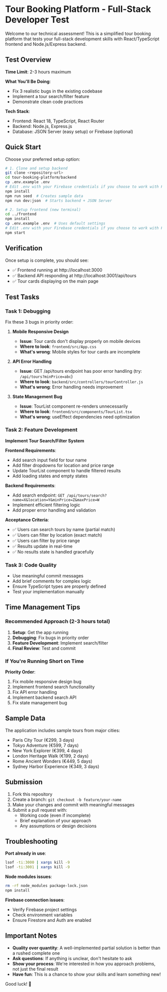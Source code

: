 # Tour Booking Platform - Full-Stack Developer Test

Welcome to our technical assessment! This is a simplified tour booking platform that tests your full-stack development skills with React/TypeScript frontend and Node.js/Express backend.

## Test Overview

**Time Limit**: 2-3 hours maximum

**What You'll Be Doing**:
- Fix 3 realistic bugs in the existing codebase
- Implement a tour search/filter feature
- Demonstrate clean code practices

**Tech Stack**:
- Frontend: React 18, TypeScript, React Router
- Backend: Node.js, Express.js
- Database: JSON Server (easy setup) or Firebase (optional)

## Quick Start

Choose your preferred setup option:

```bash
# 1. Clone and setup backend
git clone <repository-url>
cd tour-booking-platform/backend
cp .env.example .env
# Edit .env with your Firebase credentials if you choose to work with Firebase
npm install
npm run seed  # Creates sample data
npm run dev:json  # Starts backend + JSON Server

# 2. Setup frontend (new terminal)
cd ../frontend
npm install
cp .env.example .env  # Uses default settings
# Edit .env with your Firebase credentials if you choose to work with Firebase
npm start
```

## Verification

Once setup is complete, you should see:
- ✅ Frontend running at http://localhost:3000
- ✅ Backend API responding at http://localhost:3001/api/tours
- ✅ Tour cards displaying on the main page

## Test Tasks

### Task 1: Debugging

Fix these 3 bugs in priority order:

1. **Mobile Responsive Design**
   - **Issue**: Tour cards don't display properly on mobile devices
   - **Where to look**: `frontend/src/App.css`
   - **What's wrong**: Mobile styles for tour cards are incomplete

2. **API Error Handling**
   - **Issue**: GET /api/tours endpoint has poor error handling (try: `/api/tours?minPrice=abc`)
   - **Where to look**: `backend/src/controllers/tourController.js`
   - **What's wrong**: Error handling needs improvement

3. **State Management Bug**
   - **Issue**: TourList component re-renders unnecessarily
   - **Where to look**: `frontend/src/components/TourList.tsx`
   - **What's wrong**: useEffect dependencies need optimization

### Task 2: Feature Development

**Implement Tour Search/Filter System**

**Frontend Requirements**:
- Add search input field for tour name
- Add filter dropdowns for location and price range
- Update TourList component to handle filtered results
- Add loading states and empty states

**Backend Requirements**:
- Add search endpoint: `GET /api/tours/search?name=X&location=Y&minPrice=Z&maxPrice=W`
- Implement efficient filtering logic
- Add proper error handling and validation

**Acceptance Criteria**:
- ✅ Users can search tours by name (partial match)
- ✅ Users can filter by location (exact match)
- ✅ Users can filter by price range
- ✅ Results update in real-time
- ✅ No results state is handled gracefully

### Task 3: Code Quality

- Use meaningful commit messages
- Add brief comments for complex logic
- Ensure TypeScript types are properly defined
- Test your implementation manually

## Time Management Tips

### Recommended Approach (2-3 hours total)
1. **Setup**: Get the app running
2. **Debugging**: Fix bugs in priority order
3. **Feature Development**: Implement search/filter
4. **Final Review**: Test and commit

### If You're Running Short on Time
**Priority Order**:
1. Fix mobile responsive design bug
2. Implement frontend search functionality
3. Fix API error handling
4. Implement backend search API
5. Fix state management bug

## Sample Data

The application includes sample tours from major cities:
- Paris City Tour (€299, 3 days)
- Tokyo Adventure (€599, 7 days)
- New York Explorer (€399, 4 days)
- London Heritage Walk (€199, 2 days)
- Rome Ancient Wonders (€449, 5 days)
- Sydney Harbor Experience (€349, 3 days)

## Submission

1. Fork this repository
2. Create a branch: `git checkout -b feature/your-name`
3. Make your changes and commit with meaningful messages
4. Submit a pull request with:
   - Working code (even if incomplete)
   - Brief explanation of your approach
   - Any assumptions or design decisions

## Troubleshooting

**Port already in use**:
```bash
lsof -ti:3000 | xargs kill -9
lsof -ti:3001 | xargs kill -9
```

**Node modules issues**:
```bash
rm -rf node_modules package-lock.json
npm install
```

**Firebase connection issues**:
- Verify Firebase project settings
- Check environment variables
- Ensure Firestore and Auth are enabled

## Important Notes

- **Quality over quantity**: A well-implemented partial solution is better than a rushed complete one
- **Ask questions**: If anything is unclear, don't hesitate to ask
- **Show your process**: We're interested in how you approach problems, not just the final result
- **Have fun**: This is a chance to show your skills and learn something new!

Good luck! 🚀